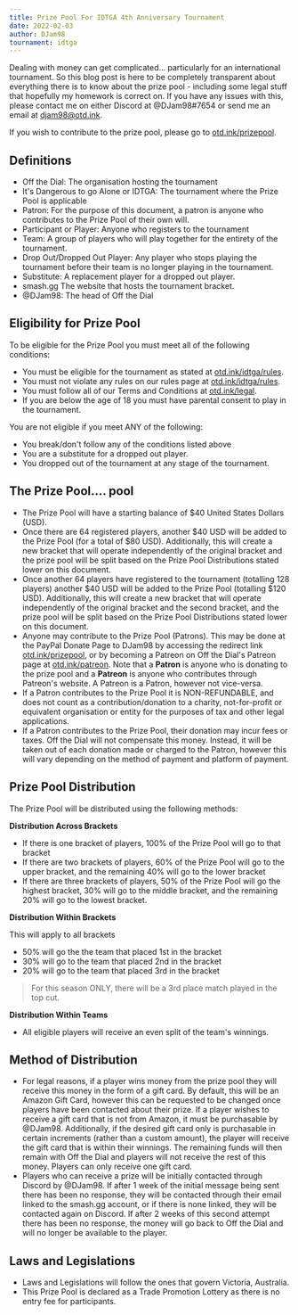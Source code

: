 ```yaml
---
title: Prize Pool For IDTGA 4th Anniversary Tournament
date: 2022-02-03
author: DJam98
tournament: idtga
---
```


Dealing with money can get complicated... particularly for an international tournament. So this blog post is here to be completely transparent about everything there is to know about the prize pool - including some legal stuff that hopefully my homework is correct on. If you have any issues with this, please contact me on either Discord at <Mention>@DJam98#7654</Mention> or send me an email at [djam98@otd.ink](mailto:djam98@otd.ink).

If you wish to contribute to the prize pool, please go to [otd.ink/prizepool](https://otd.ink/prizepool).

## Definitions
- Off the Dial: The organisation hosting the tournament
- It's Dangerous to go Alone or IDTGA: The tournament where the Prize Pool is applicable
- Patron: For the purpose of this document, a patron is anyone who contributes to the Prize Pool of their own will.
- Participant or Player: Anyone who registers to the tournament
- Team: A group of players who will play together for the entirety of the tournament.
- Drop Out/Dropped Out Player: Any player who stops playing the tournament before their team is no longer playing in the tournament.
- Substitute: A replacement player for a dropped out player.
- smash.gg The website that hosts the tournament bracket.
- <Mention>@DJam98</Mention>: The head of Off the Dial

## Eligibility for Prize Pool
To be eligible for the Prize Pool you must meet all of the following conditions:
- You must be eligible for the tournament as stated at [otd.ink/idtga/rules](https://otd.ink/idtga/rules).
-  You must not violate any rules on our rules page at [otd.ink/idtga/rules](https://otd.ink/idtga/rules).
- You must follow all of our Terms and Conditions at [otd.ink/legal](https://otd.ink/legal).
- If you are below the age of 18 you must have parental consent to play in the tournament.

You are not eligible if you meet ANY of the following:
- You break/don't follow any of the conditions listed above
- You are a substitute for a dropped out player.
- You dropped out of the tournament at any stage of the tournament.

## The Prize Pool.... pool
- The Prize Pool will have a starting balance of $40 United States Dollars (USD). 
- Once there are 64 registered players, another $40 USD will be added to the Prize Pool (for a total of $80 USD). Additionally, this will create a new bracket that will operate independently of the original bracket and the prize pool will be split based on the Prize Pool Distributions stated lower on this document. 
- Once another 64 players have registered to the tournament (totalling 128 players) another $40 USD will be added to the Prize Pool (totalling $120 USD). Additionally, this will create a new bracket that will operate independently of the original bracket and the second bracket, and the prize pool will be split based on the Prize Pool Distributions stated lower on this document. 
- Anyone may contribute to the Prize Pool (Patrons). This may be done at the PayPal Donate Page to <Mention>DJam98</Mention> by accessing the redirect link [otd.ink/prizepool](https://otd.ink/prizepool), or by becoming a Patreon on Off the Dial's Patreon page at [otd.ink/patreon](https://otd.ink/patreon). Note that a **Patron** is anyone who is donating to the prize pool and a **Patreon** is anyone who contributes through Patreon's website. A Patreon is a Patron, however not vice-versa.
- If a Patron contributes to the Prize Pool it is NON-REFUNDABLE, and does not count as a contribution/donation to a charity, not-for-profit or equivalent organisation or entity for the purposes of tax and other legal applications.
- If a Patron contributes to the Prize Pool, their donation may incur fees or taxes. Off the Dial will not compensate this money. Instead, it will be taken out of each donation made or charged to the Patron, however this will vary depending on the method of payment and platform of payment.

## Prize Pool Distribution

The Prize Pool will be distributed using the following methods:

**Distribution Across Brackets**
- If there is one bracket of players, 100% of the Prize Pool will go to that bracket
- If there are two brackets of players, 60% of the Prize Pool will go to the upper bracket, and the remaining 40% will go to the lower bracket
- If there are three brackets of players, 50% of the Prize Pool will go the highest bracket, 30% will go to the middle bracket, and the remaining 20% will go to the lowest bracket.

**Distribution Within Brackets**

This will apply to all brackets
- 50% will go the the team that placed 1st in the bracket
- 30% will go to the team that placed 2nd in the bracket
- 20% will go to the team that placed 3rd in the bracket
> For this season ONLY, there will be a 3rd place match played in the top cut.

**Distribution Within Teams**
- All eligible players will receive an even split of the team's winnings.

## Method of Distribution
- For legal reasons, if a player wins money from the prize pool they will receive this money in the form of a gift card. By default, this will be an Amazon Gift Card, however this can be requested to be changed once players have been contacted about their prize. If a player wishes to receive a gift card that is not from Amazon, it must be purchasable by <Mention>@DJam98</Mention>. Additionally, if the desired gift card only is purchasable in certain increments (rather than a custom amount), the player will receive the gift card that is within their winnings. The remaining funds will then remain with Off the Dial and players will not receive the rest of this money. Players can only receive one gift card.
- Players who can receive a prize will be initially contacted through Discord by <Mention>@DJam98</Mention>. If after 1 week of the initial message being sent there has been no response, they will be contacted through their email linked to the smash.gg account, or if there is none linked, they will be contacted again on Discord. If after 2 weeks of this second attempt there has been no response, the money will go back to Off the Dial and will no longer be available to the player.

## Laws and Legislations
- Laws and Legislations will follow the ones that govern Victoria, Australia.
- This Prize Pool is declared as a Trade Promotion Lottery as there is no entry fee for participants.
